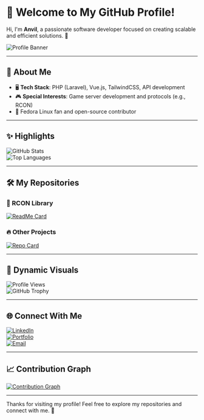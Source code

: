 # 🌟 Welcome to My GitHub Profile!

Hi, I'm **Anvil**, a passionate software developer focused on creating scalable and efficient solutions. 🚀

![Profile Banner](https://user-images.githubusercontent.com/anvilm/banner.png)

---

## 🌟 About Me

- 🖥️ **Tech Stack**: PHP (Laravel), Vue.js, TailwindCSS, API development
- 🎮 **Special Interests**: Game server development and protocols (e.g., RCON)
- 🐧 Fedora Linux fan and open-source contributor

---

## ✨ Highlights

![GitHub Stats](https://github-readme-stats.vercel.app/api?username=anvilm&show_icons=true&theme=tokyonight)  
![Top Languages](https://github-readme-stats.vercel.app/api/top-langs/?username=anvilm&layout=compact&theme=tokyonight)

---

## 🛠️ My Repositories

### 🔧 RCON Library

[![ReadMe Card](https://github-readme-stats.vercel.app/api/pin/?username=anvilm&repo=php.rcon&theme=radical)](https://github.com/anvilm/php.rcon)

### 🔥 Other Projects

[![Repo Card](https://github-readme-stats.vercel.app/api/pin/?username=anvilm&repo=awesome-project&theme=radical)](https://github.com/anvilm/awesome-project)

---

## 🎨 Dynamic Visuals

![Profile Views](https://komarev.com/ghpvc/?username=anvilm&color=blueviolet)  
![GitHub Trophy](https://github-profile-trophy.vercel.app/?username=anvilm&theme=dracula&row=1&column=6)

---

## 🌐 Connect With Me

[![LinkedIn](https://img.shields.io/badge/LinkedIn-blue?style=for-the-badge&logo=linkedin)](https://linkedin.com/in/your-profile)  
[![Portfolio](https://img.shields.io/badge/Portfolio-orange?style=for-the-badge&logo=firefox)](https://your-website.com)  
[![Email](https://img.shields.io/badge/Email-red?style=for-the-badge&logo=gmail)](mailto:your-email@example.com)

---

## 📈 Contribution Graph

[![Contribution Graph](https://activity-graph.herokuapp.com/graph?username=anvilm&theme=github)](https://github.com/ashutosh00710/github-readme-activity-graph)

---

Thanks for visiting my profile! Feel free to explore my repositories and connect with me. 🚀
